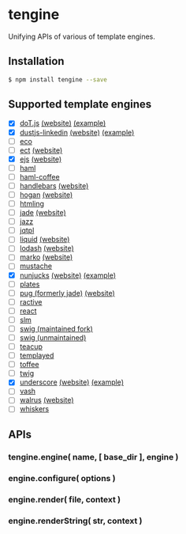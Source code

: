 # tengine
Unifying APIs of various of template engines.

## Installation

```sh
$ npm install tengine --save
```

## Supported template engines

 - [x] [doT.js](https://github.com/olado/doT) [(website)](http://olado.github.io/doT/) [(example)](https://github.com/LvChengbin/tengine/blob/master/example/doT.js)
 - [x] [dustjs-linkedin](https://github.com/linkedin/dustjs) [(website)](http://linkedin.github.io/dustjs/) [(example)](https://github.com/LvChengbin/tengine/blob/master/example/dust.js)
 - [ ] [eco](https://github.com/sstephenson/eco)
 - [ ] [ect](https://github.com/baryshev/ect) [(website)](http://ectjs.com/)
 - [x] [ejs](https://github.com/mde/ejs) [(website)](http://ejs.co/)
 - [ ] [haml](https://github.com/visionmedia/haml.js)
 - [ ] [haml-coffee](https://github.com/9elements/haml-coffee)
 - [ ] [handlebars](https://github.com/wycats/handlebars.js/) [(website)](http://handlebarsjs.com/)
 - [ ] [hogan](https://github.com/twitter/hogan.js) [(website)](http://twitter.github.com/hogan.js/)
 - [ ] [htmling](https://github.com/codemix/htmling)
 - [ ] [jade](https://github.com/visionmedia/jade) [(website)](http://jade-lang.com/)
 - [ ] [jazz](https://github.com/shinetech/jazz)
 - [ ] [jqtpl](https://github.com/kof/jqtpl)
 - [ ] [liquid](https://github.com/leizongmin/tinyliquid) [(website)](http://liquidmarkup.org/)
 - [ ] [lodash](https://github.com/bestiejs/lodash) [(website)](http://lodash.com/)
 - [ ] [marko](https://github.com/marko-js/marko) [(website)](http://markojs.com)
 - [ ] [mustache](https://github.com/janl/mustache.js)
 - [x] [nunjucks](https://github.com/mozilla/nunjucks) [(website)](https://mozilla.github.io/nunjucks) [(example)](https://github.com/LvChengbin/tengine/blob/master/example/nunjucks.js)
 - [ ] [plates](https://github.com/flatiron/plates)
 - [ ] [pug (formerly jade)](https://github.com/pugjs/pug) [(website)](http://jade-lang.com/)
 - [ ] [ractive](https://github.com/Rich-Harris/Ractive)
 - [ ] [react](https://github.com/facebook/react)
 - [ ] [slm](https://github.com/slm-lang/slm)
 - [ ] [swig (maintained fork)](https://github.com/node-swig/swig-templates)
 - [ ] [swig (unmaintained)](https://github.com/paularmstrong/swig)
 - [ ] [teacup](https://github.com/goodeggs/teacup)
 - [ ] [templayed](http://archan937.github.com/templayed.js/)
 - [ ] [toffee](https://github.com/malgorithms/toffee)
 - [ ] [twig](https://github.com/justjohn/twig.js)
 - [x] [underscore](https://github.com/documentcloud/underscore) [(website)](http://underscorejs.org/#template) [(example)](https://github.com/LvChengbin/tengine/blob/master/example/underscore.js)
 - [ ] [vash](https://github.com/kirbysayshi/vash)
 - [ ] [walrus](https://github.com/jeremyruppel/walrus) [(website)](http://documentup.com/jeremyruppel/walrus/)
 - [ ] [whiskers](https://github.com/gsf/whiskers.js)

## APIs

### tengine.engine( name, [ base_dir ], engine )

### engine.configure( options )

### engine.render( file, context )

### engine.renderString( str, context )

